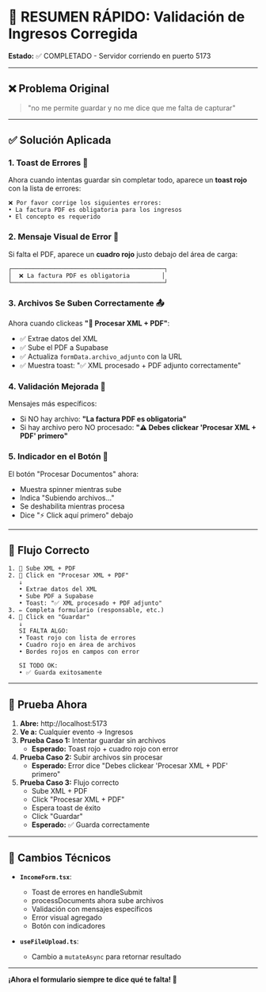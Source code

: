 # 🎯 RESUMEN RÁPIDO: Validación de Ingresos Corregida

**Estado:** ✅ COMPLETADO - Servidor corriendo en puerto 5173

---

## ❌ Problema Original

> "no me permite guardar y no me dice que me falta de capturar"

---

## ✅ Solución Aplicada

### 1. **Toast de Errores** 🔔
Ahora cuando intentas guardar sin completar todo, aparece un **toast rojo** con la lista de errores:

```
❌ Por favor corrige los siguientes errores:
• La factura PDF es obligatoria para los ingresos
• El concepto es requerido
```

### 2. **Mensaje Visual de Error** 📛
Si falta el PDF, aparece un **cuadro rojo** justo debajo del área de carga:

```
┌───────────────────────────────────────────┐
│  ❌ La factura PDF es obligatoria         │
└───────────────────────────────────────────┘
```

### 3. **Archivos Se Suben Correctamente** 📤
Ahora cuando clickeas **"🎯 Procesar XML + PDF"**:
- ✅ Extrae datos del XML
- ✅ Sube el PDF a Supabase
- ✅ Actualiza `formData.archivo_adjunto` con la URL
- ✅ Muestra toast: "✅ XML procesado + PDF adjunto correctamente"

### 4. **Validación Mejorada** 🎯
Mensajes más específicos:
- Si NO hay archivo: **"La factura PDF es obligatoria"**
- Si hay archivo pero NO procesado: **"⚠️ Debes clickear 'Procesar XML + PDF' primero"**

### 5. **Indicador en el Botón** 🔵
El botón "Procesar Documentos" ahora:
- Muestra spinner mientras sube
- Indica "Subiendo archivos..."
- Se deshabilita mientras procesa
- Dice "⚡ Click aquí primero" debajo

---

## 🔄 Flujo Correcto

```
1. 📁 Sube XML + PDF
2. 🎯 Click en "Procesar XML + PDF"
   ↓
   • Extrae datos del XML
   • Sube PDF a Supabase  
   • Toast: "✅ XML procesado + PDF adjunto"
3. ✏️ Completa formulario (responsable, etc.)
4. 💾 Click en "Guardar"
   ↓
   SI FALTA ALGO:
   • Toast rojo con lista de errores
   • Cuadro rojo en área de archivos
   • Bordes rojos en campos con error
   
   SI TODO OK:
   • ✅ Guarda exitosamente
```

---

## 🧪 Prueba Ahora

1. **Abre:** http://localhost:5173
2. **Ve a:** Cualquier evento → Ingresos
3. **Prueba Caso 1:** Intentar guardar sin archivos
   - **Esperado:** Toast rojo + cuadro rojo con error
4. **Prueba Caso 2:** Subir archivos sin procesar
   - **Esperado:** Error dice "Debes clickear 'Procesar XML + PDF' primero"
5. **Prueba Caso 3:** Flujo correcto
   - Sube XML + PDF
   - Click "Procesar XML + PDF"
   - Espera toast de éxito
   - Click "Guardar"
   - **Esperado:** ✅ Guarda correctamente

---

## 📝 Cambios Técnicos

- **`IncomeForm.tsx`**: 
  - Toast de errores en handleSubmit
  - processDocuments ahora sube archivos
  - Validación con mensajes específicos
  - Error visual agregado
  - Botón con indicadores

- **`useFileUpload.ts`**: 
  - Cambio a `mutateAsync` para retornar resultado

---

**¡Ahora el formulario siempre te dice qué te falta! 🎉**
